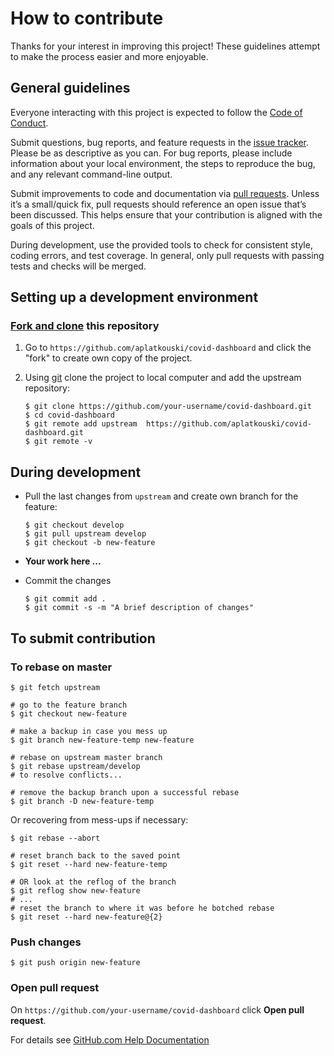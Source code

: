 # How to contribute

Thanks for your interest in improving this project!
These guidelines attempt to make the process easier and more enjoyable.

## General guidelines

Everyone interacting with this project is expected to follow the
[Code of Conduct][code of conduct].

Submit questions, bug reports, and feature requests in the [issue tracker][].
Please be as descriptive as you can. For bug reports, please include
information about your local environment, the steps to reproduce the bug,
and any relevant command-line output.

Submit improvements to code and documentation via [pull requests][].
Unless it’s a small/quick fix, pull requests should reference an open issue
that’s been discussed. This helps ensure that your contribution is aligned
with the goals of this project.

During development, use the provided tools to check for consistent style,
coding errors, and test coverage. In general, only pull requests with passing
tests and checks will be merged.

## Setting up a development environment

### [Fork and clone][github docs fork-a-repo] this repository

1. Go to ``https://github.com/aplatkouski/covid-dashboard`` and click the 
     "fork" to create own copy of the project.

2. Using [git][] clone the project to local computer and add the upstream
     repository:

   ```shell script
   $ git clone https://github.com/your-username/covid-dashboard.git
   $ cd covid-dashboard
   $ git remote add upstream  https://github.com/aplatkouski/covid-dashboard.git
   $ git remote -v
   ```

## During development

  - Pull the last changes from ``upstream`` and create own
      branch for the feature:

    ```shell script
    $ git checkout develop
    $ git pull upstream develop
    $ git checkout -b new-feature
    ```

  - **Your work here ...**

  - Commit the changes

    ```shell script
    $ git commit add .
    $ git commit -s -m "A brief description of changes"
    ```

## To submit contribution

### To rebase on master

```shell script
$ git fetch upstream

# go to the feature branch
$ git checkout new-feature

# make a backup in case you mess up
$ git branch new-feature-temp new-feature

# rebase on upstream master branch
$ git rebase upstream/develop
# to resolve conflicts...

# remove the backup branch upon a successful rebase
$ git branch -D new-feature-temp
```

Or recovering from mess-ups if necessary:

```shell script
$ git rebase --abort

# reset branch back to the saved point
$ git reset --hard new-feature-temp

# OR look at the reflog of the branch
$ git reflog show new-feature
# ...
# reset the branch to where it was before he botched rebase
$ git reset --hard new-feature@{2}
```

### Push changes

```shell script
$ git push origin new-feature
```

### Open pull request

On ``https://github.com/your-username/covid-dashboard`` click
**Open pull request**.

For details see [GitHub.com Help Documentation][github.com help documentation]

[code of conduct]: https://github.com/aplatkouski/covid-dashboard/blob/master/CODE_OF_CONDUCT.md
[issue tracker]: https://github.com/aplatkouski/covid-dashboard/issues
[pull requests]: https://github.com/aplatkouski/covid-dashboard/pulls
[github docs fork-a-repo]: https://docs.github.com/en/github/getting-started-with-github/fork-a-repo
[git]: https://git-scm.com/
[github.com help documentation]: https://docs.github.com/en/github/collaborating-with-issues-and-pull-requests
